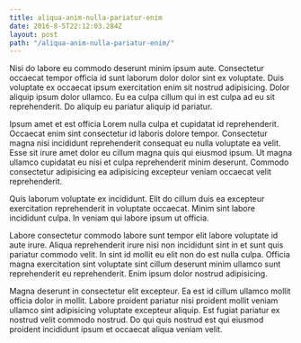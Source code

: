 ```yaml
---
title: aliqua-anim-nulla-pariatur-enim
date: 2016-8-5T22:12:03.284Z
layout: post
path: "/aliqua-anim-nulla-pariatur-enim/"
---
```


Nisi do labore eu commodo deserunt minim ipsum aute. Consectetur occaecat tempor officia id sunt laborum dolor dolor sint ex voluptate. Duis voluptate ex occaecat ipsum exercitation enim sit nostrud adipisicing. Dolor aliquip ipsum dolor ullamco. Eu ea culpa cillum qui in est culpa ad eu sit reprehenderit. Do aliquip eu pariatur aliquip id pariatur.

Ipsum amet et est officia Lorem nulla culpa et cupidatat id reprehenderit. Occaecat enim sint consectetur id laboris dolore tempor. Consectetur magna nisi incididunt reprehenderit consequat eu nulla voluptate ea velit. Esse sit irure amet dolor eu cillum magna quis qui eiusmod ipsum. Ut magna ullamco cupidatat eu nisi et culpa reprehenderit minim deserunt. Commodo consectetur adipisicing ea adipisicing excepteur veniam occaecat velit reprehenderit.

Quis laborum voluptate ex incididunt. Elit do cillum duis ea excepteur exercitation reprehenderit in voluptate occaecat. Minim sint labore incididunt culpa. In veniam qui labore ipsum ut officia.

Labore consectetur commodo labore sunt tempor elit labore voluptate id aute irure. Aliqua reprehenderit irure nisi non incididunt sint in et sunt quis pariatur commodo velit. In sint id mollit eu elit non do est nulla culpa. Officia magna exercitation sint voluptate sint cillum deserunt minim ullamco sunt reprehenderit eu reprehenderit. Enim ipsum dolor nostrud adipisicing.

Magna deserunt in consectetur elit excepteur. Ea est id cillum ullamco mollit officia dolor in mollit. Labore proident pariatur nisi proident mollit veniam ullamco sint adipisicing voluptate excepteur aliquip. Est fugiat pariatur ex nostrud velit commodo nostrud. Do qui quis nostrud est qui eiusmod proident incididunt ipsum et occaecat aliqua veniam velit.